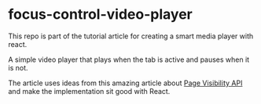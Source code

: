 # focus-control-video-player

This repo is part of the tutorial article for creating a smart media player with react.

A simple video player that plays when the tab is active and pauses when it is not.

The article uses ideas from this amazing article about [Page Visibility API](https://stereologics.wordpress.com/2015/04/02/about-page-visibility-api-hidden-visibilitychange-visibilitystate/) and make the implementation sit good with React.
